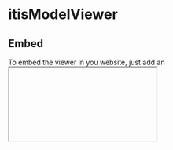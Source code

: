 # itisModelViewer

## Embed

To embed the viewer in you website, just add an <iframe> and set `src` attribute to the `/viewer/` folder, such as `https://jiajiajiang.github.io/itisModelViewer/viewer/`. (You'd better not embed it from `GitHub Pages` here cause options may be changed in the feature, please pull the viewer to your server.)

This viewer parses options from URL hash, the format is `name1=value1&name1=value1`. If no value followed, the name will become a switch.

All names and values will be  URI decoded, so if there are some special signs in the name or value, do URI encode first.

### Options

* url : The URL of the model file, supports `gltf`,`glb`,`fbx` files. If not set, a cube will keep rotating and  you can change the default view.
* alpha : (Switch) Make the background transparent.
* antialiasOff : (Switch) Turn off antialias.
* bgColor : (Switch) Set a background color. If `alpha` exists, this option will not take effect
* campos : Position of the default camera, data is in a special base36 format. Will be updated if you do some change of the view.
* defocus : (Switch) Turn on "Depth of field" effect. (Not so good)
* gridHelper : (Switch) Show a grid for debug.
* highQuality : (Switch) Keep high quality rendering. Without this option, only the last frame of animations will be high quality.
* meshDebug : (Switch) Show mesh of the model for debug.
* noAnimation : (Switch) Turn off animations of the model file.
* precision : WebGL precision option, the value can be `lowp`,`mediump` or `highp`.
* shadow : (Switch) Show shadow. If there are multi-lights, strange texture error may happen.
* wireframe : (Switch) Render all model as wireframe.

### Example

https://jiajiajiang.github.io/itisModelViewer/viewer/#url=%2F%2Fio.luojia.me%2Fmodel%2F2021%2F0120%2FIRCameraShell.glb&gridHelper&meshDebug&campos=0%2C0.dobiqwe987c%2C5%2C0%2C0%2C0

This URL turns on `gridHelper` and `meshDebug`, and set camera to a position.

### API

Post an issue if you need it.
